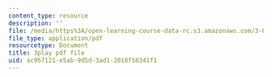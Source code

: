 ```yaml
---
content_type: resource
description: ''
file: /media/https%3A/open-learning-course-data-rc.s3.amazonaws.com/3-054-cellular-solids-structure-properties-and-applications-spring-2015/ac957121e5ab9d5d3ad12018f58341f1_vVfI1wTp0Jg.pdf
file_type: application/pdf
resourcetype: Document
title: 3play pdf file
uid: ac957121-e5ab-9d5d-3ad1-2018f58341f1
---
```

